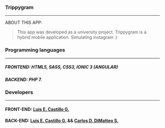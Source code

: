 ### Trippygram
____
ABOUT THIS APP:
> This app was developed as a university project.
> Trippygram is a hybrid mobile application. Simulating instagram :)

### Programming languages
____
##### FRONTEND: HTML5, SASS, CSS3, IONIC 3 (ANGULAR)
##### BACKEND: PHP 7.

### Developers
____
#### FRONT-END: [Luis E. Castillo G.](http://github.com/CastilloLuis)
#### BACK-END: [Luis E. Castillo G.](http://github.com/CastilloLuis) && [Carlos D. DiMatteo S.](http://github.com/CarlosDiMatteo)